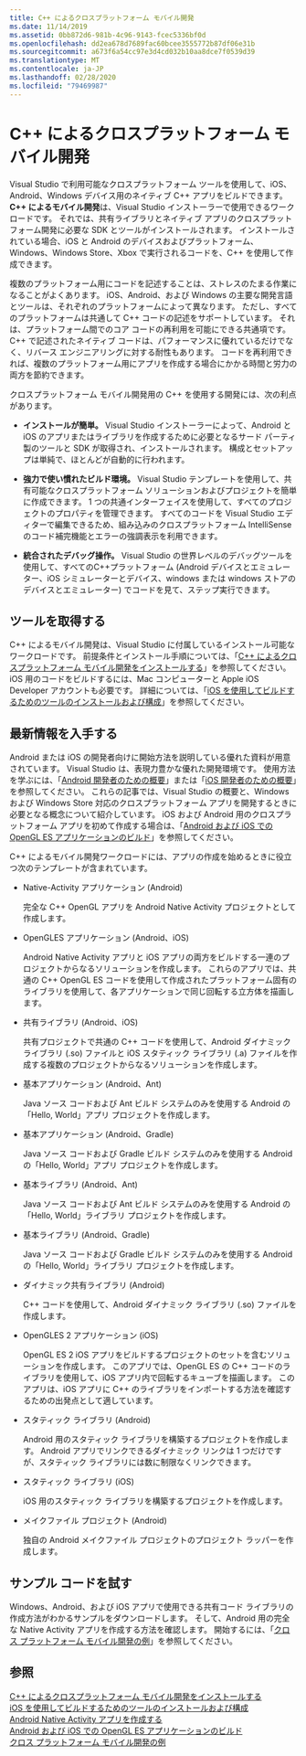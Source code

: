 ```yaml
---
title: C++ によるクロスプラットフォーム モバイル開発
ms.date: 11/14/2019
ms.assetid: 0bb872d6-981b-4c96-9143-fcec5336bf0d
ms.openlocfilehash: dd2ea678d7689fac60bcee3555772b87df06e31b
ms.sourcegitcommit: a673f6a54cc97e3d4cd032b10aa8dce7f0539d39
ms.translationtype: MT
ms.contentlocale: ja-JP
ms.lasthandoff: 02/28/2020
ms.locfileid: "79469987"
---
```

# <a name="cross-platform-mobile-development-with-c"></a>C++ によるクロスプラットフォーム モバイル開発

Visual Studio で利用可能なクロスプラットフォーム ツールを使用して、iOS、Android、Windows デバイス用のネイティブ C++ アプリをビルドできます。 **C++ によるモバイル開発**は、Visual Studio インストーラーで使用できるワークロードです。 それでは、共有ライブラリとネイティブ アプリのクロスプラットフォーム開発に必要な SDK とツールがインストールされます。 インストールされている場合、iOS と Android のデバイスおよびプラットフォーム、Windows、Windows Store、Xbox で実行されるコードを、C++ を使用して作成できます。

複数のプラットフォーム用にコードを記述することは、ストレスのたまる作業になることがよくあります。 iOS、Android、および Windows の主要な開発言語とツールは、それぞれのプラットフォームによって異なります。 ただし、すべてのプラットフォームは共通して C++ コードの記述をサポートしています。 それは、プラットフォーム間でのコア コードの再利用を可能にできる共通項です。 C++ で記述されたネイティブ コードは、パフォーマンスに優れているだけでなく、リバース エンジニアリングに対する耐性もあります。 コードを再利用できれば、複数のプラットフォーム用にアプリを作成する場合にかかる時間と労力の両方を節約できます。

クロスプラットフォーム モバイル開発用の C++ を使用する開発には、次の利点があります。

- **インストールが簡単。** Visual Studio インストーラーによって、Android と iOS のアプリまたはライブラリを作成するために必要となるサード パーティ製のツールと SDK が取得され、インストールされます。 構成とセットアップは単純で、ほとんどが自動的に行われます。

- **強力で使い慣れたビルド環境。** Visual Studio テンプレートを使用して、共有可能なクロスプラットフォーム ソリューションおよびプロジェクトを簡単に作成できます。 1 つの共通インターフェイスを使用して、すべてのプロジェクトのプロパティを管理できます。 すべてのコードを Visual Studio エディターで編集できるため、組み込みのクロスプラットフォーム IntelliSense のコード補完機能とエラーの強調表示を利用できます。

- **統合されたデバッグ操作。** Visual Studio の世界レベルのデバッグツールを使用して、すべてのC++プラットフォーム (Android デバイスとエミュレーター、iOS シミュレーターとデバイス、windows または windows ストアのデバイスとエミュレーター) でコードを見て、ステップ実行できます。

## <a name="get-the-tools"></a>ツールを取得する

C++ によるモバイル開発は、Visual Studio に付属しているインストール可能なワークロードです。 前提条件とインストール手順については、「[C++ によるクロスプラットフォーム モバイル開発をインストールする](../cross-platform/install-visual-cpp-for-cross-platform-mobile-development.md)」を参照してください。 iOS 用のコードをビルドするには、Mac コンピューターと Apple iOS Developer アカウントも必要です。 詳細については、「[iOS を使用してビルドするためのツールのインストールおよび構成](../cross-platform/install-and-configure-tools-to-build-using-ios.md)」を参照してください。

## <a name="come-up-to-speed"></a>最新情報を入手する

Android または iOS の開発者向けに開始方法を説明している優れた資料が用意されています。 Visual Studio は、表現力豊かな優れた開発環境です。 使用方法を学ぶには、「[Android 開発者のための概要](/previous-versions/windows/apps/dn275875\(v=win.10\))」または「[iOS 開発者のための概要](/previous-versions/windows/apps/jj657966\(v=win.10\))」を参照してください。 これらの記事では、Visual Studio の概要と、Windows および Windows Store 対応のクロスプラットフォーム アプリを開発するときに必要となる概念について紹介しています。 iOS および Android 用のクロスプラットフォーム アプリを初めて作成する場合は、「[Android および iOS での OpenGL ES アプリケーションのビルド](../cross-platform/build-an-opengl-es-application-on-android-and-ios.md)」を参照してください。

C++ によるモバイル開発ワークロードには、アプリの作成を始めるときに役立つ次のテンプレートが含まれています。

- Native-Activity アプリケーション (Android)

  完全な C++ OpenGL アプリを Android Native Activity プロジェクトとして作成します。

- OpenGLES アプリケーション (Android、iOS)

  Android Native Activity アプリと iOS アプリの両方をビルドする一連のプロジェクトからなるソリューションを作成します。 これらのアプリでは、共通の C++ OpenGL ES コードを使用して作成されたプラットフォーム固有のライブラリを使用して、各アプリケーションで同じ回転する立方体を描画します。

- 共有ライブラリ (Android、iOS)

  共有プロジェクトで共通の C++ コードを使用して、Android ダイナミック ライブラリ (.so) ファイルと iOS スタティック ライブラリ (.a) ファイルを作成する複数のプロジェクトからなるソリューションを作成します。

- 基本アプリケーション (Android、Ant)

  Java ソース コードおよび Ant ビルド システムのみを使用する Android の「Hello, World」アプリ プロジェクトを作成します。

- 基本アプリケーション (Android、Gradle)

  Java ソース コードおよび Gradle ビルド システムのみを使用する Android の「Hello, World」アプリ プロジェクトを作成します。

- 基本ライブラリ (Android、Ant)

  Java ソース コードおよび Ant ビルド システムのみを使用する Android の「Hello, World」ライブラリ プロジェクトを作成します。

- 基本ライブラリ (Android、Gradle)

  Java ソース コードおよび Gradle ビルド システムのみを使用する Android の「Hello, World」ライブラリ プロジェクトを作成します。

- ダイナミック共有ライブラリ (Android)

  C++ コードを使用して、Android ダイナミック ライブラリ (.so) ファイルを作成します。

- OpenGLES 2 アプリケーション (iOS)

  OpenGL ES 2 iOS アプリをビルドするプロジェクトのセットを含むソリューションを作成します。 このアプリでは、OpenGL ES の C++ コードのライブラリを使用して、iOS アプリ内で回転するキューブを描画します。 このアプリは、iOS アプリに C++ のライブラリをインポートする方法を確認するための出発点として適しています。

- スタティック ライブラリ (Android)

  Android 用のスタティック ライブラリを構築するプロジェクトを作成します。 Android アプリでリンクできるダイナミック リンクは 1 つだけですが、スタティック ライブラリには数に制限なくリンクできます。

- スタティック ライブラリ (iOS)

  iOS 用のスタティック ライブラリを構築するプロジェクトを作成します。

- メイクファイル プロジェクト (Android)

  独自の Android メイクファイル プロジェクトのプロジェクト ラッパーを作成します。

## <a name="try-out-sample-code"></a>サンプル コードを試す

Windows、Android、および iOS アプリで使用できる共有コード ライブラリの作成方法がわかるサンプルをダウンロードします。 そして、Android 用の完全な Native Activity アプリを作成する方法を確認します。 開始するには、「[クロス プラットフォーム モバイル開発の例](../cross-platform/cross-platform-mobile-development-examples.md)」を参照してください。

## <a name="see-also"></a>参照

[C++ によるクロスプラットフォーム モバイル開発をインストールする](../cross-platform/install-visual-cpp-for-cross-platform-mobile-development.md)\
[iOS を使用してビルドするためのツールのインストールおよび構成](../cross-platform/install-and-configure-tools-to-build-using-ios.md)\
[Android Native Activity アプリを作成する](../cross-platform/create-an-android-native-activity-app.md)\
[Android および iOS での OpenGL ES アプリケーションのビルド](../cross-platform/build-an-opengl-es-application-on-android-and-ios.md)\
[クロス プラットフォーム モバイル開発の例](../cross-platform/cross-platform-mobile-development-examples.md)
